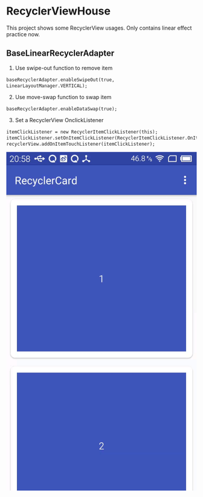 # RecyclerViewHouse
This project shows some RecyclerView usages. <bf />
Only contains linear effect practice now.

## BaseLinearRecyclerAdapter
1. Use swipe-out function to remove item
```
baseRecyclerAdapter.enableSwipeOut(true, LinearLayoutManager.VERTICAL);
```
2. Use move-swap function to swap item
```
baseRecyclerAdapter.enableDataSwap(true);
```
3. Set a RecyclerView OnclickListener
```
itemClickListener = new RecyclerItemClickListener(this);
itemClickListener.setOnItemClickListener(RecyclerItemClickListener.OnItemClickListener);
recyclerView.addOnItemTouchListener(itemClickListener);
```

![](https://github.com/wusp/RecyclerViewHouse/blob/master/app/screenshots/linearadapter.gif)



